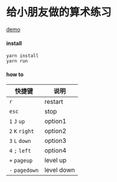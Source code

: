 # 给小朋友做的算术练习

[demo](http://www.yubo.org/ss.html)

#### install

```
yarn install
yarn run
```


#### how to

快捷键          | 说明
--------------- | --
`r`             | restart
`esc`           | stop
`1` `J` `up`    | option1 
`2` `K` `right` | option2
`3` `L` `down`  | option3
`4` `;` `left`  | option4
`+` `pageup`    | level up
`-` `pagedown`  | level down


